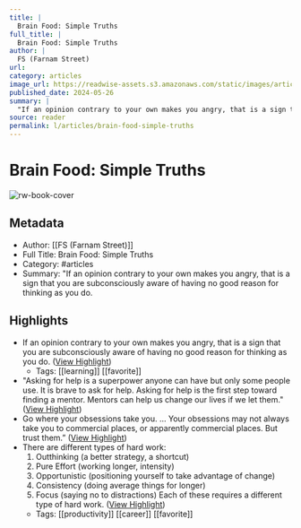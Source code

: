 ```yaml
---
title: |
  Brain Food: Simple Truths
full_title: |
  Brain Food: Simple Truths
author: |
  FS (Farnam Street)
url: 
category: articles
image_url: https://readwise-assets.s3.amazonaws.com/static/images/article1.be68295a7e40.png
published_date: 2024-05-26
summary: |
  "If an opinion contrary to your own makes you angry, that is a sign that you are subconsciously aware of having no good reason for thinking as you do.
source: reader
permalink: l/articles/brain-food-simple-truths
---
```

# Brain Food: Simple Truths

![rw-book-cover](https://readwise-assets.s3.amazonaws.com/static/images/article1.be68295a7e40.png)

## Metadata
- Author: [[FS (Farnam Street)]]
- Full Title: Brain Food: Simple Truths
- Category: #articles
- Summary: "If an opinion contrary to your own makes you angry, that is a sign that you are subconsciously aware of having no good reason for thinking as you do.

## Highlights
- If an opinion contrary to your own makes you angry, that is a sign that you are subconsciously aware of having no good reason for thinking as you do. ([View Highlight](https://read.readwise.io/read/01hywggtz2xb7rbrxsq97kpzde))
    - Tags: [[learning]] [[favorite]] 
- "Asking for help is a superpower anyone can have but only some people use. It is brave to ask for help. Asking for help is the first step toward finding a mentor. Mentors can help us change our lives if we let them." ([View Highlight](https://read.readwise.io/read/01hywgh125hrwkqem07gzdc8h8))
- Go where your obsessions take you. ... Your obsessions may not always take you to commercial places, or apparently commercial places. But trust them.” ([View Highlight](https://read.readwise.io/read/01hywgj347hxpavsdyk86mdjr4))
- There are different types of hard work:
  1. Outthinking (a better strategy, a shortcut) 
  2. Pure Effort (working longer, intensity) 
  3. Opportunistic (positioning yourself to take advantage of change) 
  4. Consistency (doing average things for longer) 
  5. Focus (saying no to distractions)
  Each of these requires a different type of hard work. ([View Highlight](https://read.readwise.io/read/01hywgk3kq1stdv350s5cdm7z1))
    - Tags: [[productivity]] [[career]] [[favorite]] 



